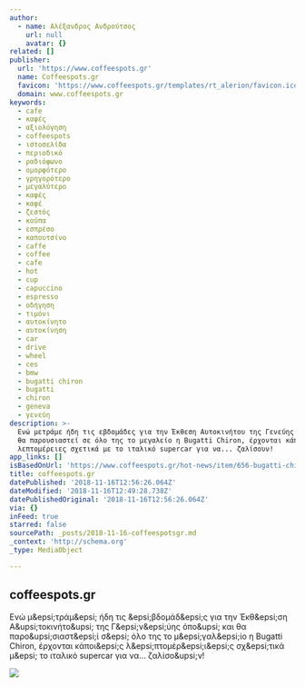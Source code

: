 ```yaml
---
author:
  - name: Αλέξανδρος Ανδρούτσος
    url: null
    avatar: {}
related: []
publisher:
  url: 'https://www.coffeespots.gr'
  name: Coffeespots.gr
  favicon: 'https://www.coffeespots.gr/templates/rt_alerion/favicon.ico'
  domain: www.coffeespots.gr
keywords:
  - cafe
  - καφές
  - αξιολόγηση
  - coffeespots
  - ιστοσελίδα
  - περιοδικό
  - ραδιόφωνο
  - ομορφότερο
  - γρηγορότερο
  - μεγαλύτερο
  - καφές
  - καφέ
  - ζεστός
  - κούπα
  - εσπρέσο
  - καπουτσίνο
  - caffe
  - coffee
  - cafe
  - hot
  - cup
  - capuccino
  - espresso
  - οδήγηση
  - τιμόνι
  - αυτοκίνητο
  - αυτοκίνηση
  - car
  - drive
  - wheel
  - ces
  - bmw
  - bugatti chiron
  - bugatti
  - chiron
  - geneva
  - γενεύη
description: >-
  Ενώ μετράμε ήδη τις εβδομάδες για την Έκθεση Αυτοκινήτου της Γενεύης όπου και
  θα παρουσιαστεί σε όλο της το μεγαλείο η Bugatti Chiron, έρχονται κάποιες
  λεπτομέρειες σχετικά με το ιταλικό supercar για να... ζαλίσουν!
app_links: []
isBasedOnUrl: 'https://www.coffeespots.gr/hot-news/item/656-bugatti-chiron'
title: coffeespots.gr
datePublished: '2018-11-16T12:56:26.064Z'
dateModified: '2018-11-16T12:49:28.738Z'
datePublishedOriginal: '2018-11-16T12:56:26.064Z'
via: {}
inFeed: true
starred: false
sourcePath: _posts/2018-11-16-coffeespotsgr.md
_context: 'http://schema.org'
_type: MediaObject

---
```

<article style=""><h1>coffeespots.gr</h1><p>Ενώ μ&amp;epsi;τράμ&amp;epsi; ήδη τις &amp;epsi;βδομάδ&amp;epsi;ς για την Έκθ&amp;epsi;ση Α&amp;upsi;τοκινήτο&amp;upsi; της Γ&amp;epsi;ν&amp;epsi;ύης όπο&amp;upsi; και θα παρο&amp;upsi;σιαστ&amp;epsi;ί σ&amp;epsi; όλο της το μ&amp;epsi;γαλ&amp;epsi;ίο η Bugatti Chiron, έρχονται κάποι&amp;epsi;ς λ&amp;epsi;πτομέρ&amp;epsi;ι&amp;epsi;ς σχ&amp;epsi;τικά μ&amp;epsi; το ιταλικό supercar για να... ζαλίσο&amp;upsi;ν!</p><img src="https://www.coffeespots.gr/media/k2/items/cache/7b17ec9e1ac0efe68976696eb1e50b37_XL.jpg" /></article>